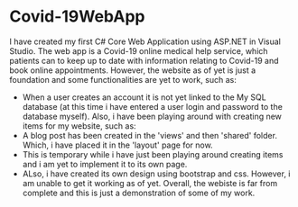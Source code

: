 # Covid-19WebApp
I have created my first C# Core Web Application using ASP.NET in Visual Studio. 
The web app is a Covid-19 online medical help service, which patients can to keep up to date with information relating to Covid-19 and book online appointments.
However, the website as of yet is just a foundation and some functionalities are yet to work, such as:
- When a user creates an account it is not yet linked to the My SQL database (at this time i have entered a user login and password to the database myself).
Also, i have been playing around with creating new items for my website, such as:
- A blog post has been created in the 'views' and then 'shared' folder. Which, i have placed it in the 'layout' page for now. 
- This is temporary while i have just been playing around creating items and i am yet to implement it to its own page.
- ALso, i have created its own design using bootstrap and css. However, i am unable to get it working as of yet.
Overall, the webiste is far from complete and this is just a demonstration of some of my work.
